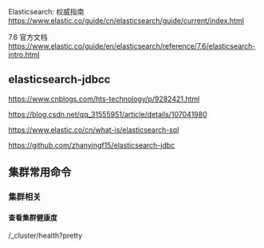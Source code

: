 Elasticsearch: 权威指南 https://www.elastic.co/guide/cn/elasticsearch/guide/current/index.html

7.6 官方文档 https://www.elastic.co/guide/en/elasticsearch/reference/7.6/elasticsearch-intro.html

## elasticsearch-jdbcc

https://www.cnblogs.com/hts-technology/p/9282421.html

https://blog.csdn.net/qq_31555951/article/details/107041980

https://www.elastic.co/cn/what-is/elasticsearch-sql

https://github.com/zhanyingf15/elasticsearch-jdbc

## 集群常用命令

### 集群相关

#### 查看集群健康度

/_cluster/health?pretty